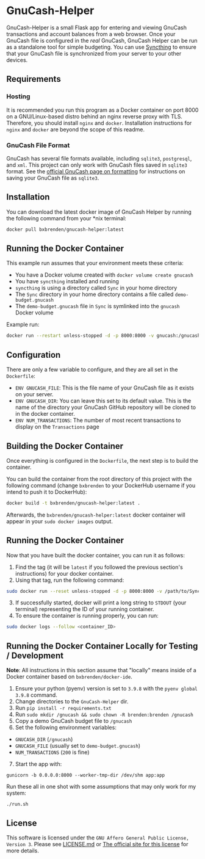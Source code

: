 # GnuCash-Helper

GnuCash-Helper is a small Flask app for entering and viewing GnuCash transactions and account balances from a web browser.
Once your GnuCash file is configured in the _real_ GnuCash, GnuCash Helper can be run as a standalone tool for simple budgeting.
You can use [Syncthing](https://syncthing.net/) to ensure that your GnuCash file is synchronized from your server to your other devices.

## Requirements
### Hosting
It is recommended you run this program as a Docker container on port 8000 on a GNU/Linux-based distro behind an nginx reverse proxy with TLS.
Therefore, you should install `nginx` and `docker`.
Installation instructions for `nginx` and `docker` are beyond the scope of this readme.

### GnuCash File Format
GnuCash has several file formats available, including `sqlite3`, `postgresql`, and `xml`.
This project can only work with GnuCash files saved in  `sqlite3` format.
See the [official GnuCash page on formatting](https://www.gnucash.org/docs/v4/C/gnucash-guide/basics-files1.html) for instructions on saving your GnuCash file as `sqlite3`.

## Installation
You can download the latest docker image of GnuCash Helper by running the following command from your \*nix terminal:
```bash
docker pull bxbrenden/gnucash-helper:latest
```

## Running the Docker Container
This example run assumes that your environment meets these criteria:
- You have a Docker volume created with `docker volume create gnucash`
- You have `syncthing` installed and running
- `syncthing` is using a directory called `Sync` in your home directory
- The `Sync` directory in your home directory contains a file called `demo-budget.gnucash`
- The `demo-budget.gnucash` file in `Sync` is symlinked into the `gnucash` Docker volume

Example run:
```bash
docker run --restart unless-stopped -d -p 8000:8000 -v gnucash:/gnucash -e GNUCASH_FILE=demo-budget.gnucash -e GNUCASH_DIR=/gnucash -e NUM_TRANSACTIONS=1000  bxbrenden/gnucash-helper:0.4.0
```

## Configuration
There are only a few variable to configure, and they are all set in the `Dockerfile`:
- `ENV GNUCASH_FILE`: This is the file name of your GnuCash file as it exists on your server.
- `ENV GNUCASH_DIR`: You can leave this set to its default value. This is the name of the directory your GnuCash GitHub repository will be cloned to in the docker container.
- `ENV NUM_TRANSACTIONS`: The number of most recent transactions to display on the `Transactions` page

## Building the Docker Container
Once everything is configured in the `Dockerfile`, the next step is to build the container.

You can build the container from the root directory of this project with the following command (change `bxbrenden` to your DockerHub username if you intend to push it to DockerHub):
```bash
docker build -t bxbrenden/gnucash-helper:latest .
```
Afterwards, the `bxbrenden/gnucash-helper:latest` docker container will appear in your `sudo docker images` output.

## Running the Docker Container
Now that you have built the docker container, you can run it as follows:
1. Find the tag (it will be `latest` if you followed the previous section's instructions) for your docker container.
2. Using that tag, run the following command:
```bash
sudo docker run --reset unless-stopped -d -p 8000:8000 -v /path/to/Syncthing/folder bxbrenden/gnucash-helper:latest
```
3. If successfully started, docker will print a long string to `STDOUT` (your terminal) representing the ID of your running container.
4. To ensure the container is running properly, you can run:
```bash
sudo docker logs --follow <container_ID>
```

## Running the Docker Container Locally for Testing / Development
**Note**: All instructions in this section assume that "locally" means inside of a Docker container based on `bxbrenden/docker-ide`.

1. Ensure your python (pyenv) version is set to `3.9.8` with the `pyenv global 3.9.8` command.
2. Change directories to the `GnuCash-Helper` dir.
3. Run `pip install -r requirements.txt`
4. Run `sudo mkdir /gnucash && sudo chown -R brenden:brenden /gnucash`
5. Copy a demo GnuCash budget file to `/gnucash`
6. Set the following environment variables:
  - `GNUCASH_DIR` (`/gnucash`)
  - `GNUCASH_FILE` (usually set to `demo-budget.gnucash`)
  - `NUM_TRANSACTIONS` (`200` is fine)
7. Start the app with:
```
gunicorn -b 0.0.0.0:8000 --worker-tmp-dir /dev/shm app:app
```

Run these all in one shot with some assumptions that may only work for my system:
```
./run.sh
```

## License
This software is licensed under the `GNU Affero General Public License, Version 3`. Please see [LICENSE.md](https://github.com/bxbrenden/GnuCash-Helper/blob/main/LICENSE.md) or [The official site for this license](https://www.gnu.org/licenses/agpl-3.0.en.html) for more details.
